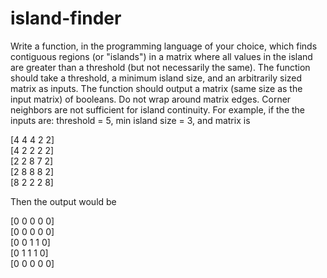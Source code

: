 # island-finder
Write a function, in the programming language of your choice, 
which finds contiguous regions (or "islands") in a matrix where 
all values in the island are greater than a threshold 
(but not necessarily the same). The function should take a threshold, 
a minimum island size, and an arbitrarily sized matrix as inputs. 
The function should output a matrix (same size as the input matrix) 
of booleans. Do not wrap around matrix edges. Corner neighbors are 
not sufficient for island continuity. For example, if the the inputs 
are: threshold = 5, min island size = 3, and matrix is

[4 4 4 2 2]\
[4 2 2 2 2]\
[2 2 8 7 2]\
[2 8 8 8 2]\
[8 2 2 2 8]


Then the output would be

[0 0 0 0 0]\
[0 0 0 0 0]\
[0 0 1 1 0]\
[0 1 1 1 0]\
[0 0 0 0 0]

